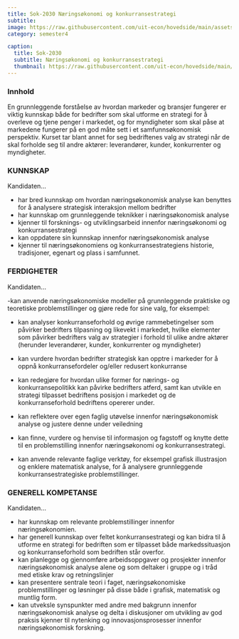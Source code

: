 ```yaml
---
title: Sok-2030 Næringsøkonomi og konkurransestrategi
subtitle: 
image: https://raw.githubusercontent.com/uit-econ/hovedside/main/assets/img/Sok-2030.jpg
category: semester4

caption:
  title: Sok-2030
  subtitle: Næringsøkonomi og konkurransestrategi
  thumbnail: https://raw.githubusercontent.com/uit-econ/hovedside/main/assets/img/Sok-2030.jpg
---
```


### Innhold
En grunnleggende forståelse av hvordan markeder og bransjer fungerer er viktig kunnskap både for bedrifter som skal utforme en strategi for å overleve og tjene penger i markedet, og for myndigheter som skal påse at markedene fungerer på en god måte sett i et samfunnsøkonomisk perspektiv. Kurset tar blant annet for seg bedriftenes valg av strategi når de skal forholde seg til andre aktører: leverandører, kunder, konkurrenter og myndigheter.

### KUNNSKAP

Kandidaten…

- har bred kunnskap om hvordan næringsøkonomisk analyse kan benyttes for å analysere strategisk interaksjon mellom bedrifter
- har kunnskap om grunnleggende teknikker i næringsøkonomisk analyse
- kjenner til forsknings- og utviklingsarbeid innenfor næringsøkonomi og konkurransestrategi
- kan oppdatere sin kunnskap innenfor næringsøkonomisk analyse
- kjenner til næringsøkonomiens og konkurransestrategiens historie, tradisjoner, egenart og plass i samfunnet.


### FERDIGHETER

Kandidaten...

-kan anvende næringsøkonomiske modeller på grunnleggende praktiske og teoretiske problemstillinger og gjøre rede for sine valg, for eksempel:
  - kan analyser konkurranseforhold og øvrige rammebetingelser som påvirker bedrifters tilpasning og likevekt i markedet, hvilke elementer som påvirker bedrifters   valg av strategier i forhold til ulike andre aktører (herunder leverandører, kunder, konkurrenter og myndigheter)
  - kan vurdere hvordan bedrifter strategisk kan opptre i markeder for å oppnå konkurransefordeler og/eller redusert konkurranse
  - kan redegjøre for hvordan ulike former for nærings- og konkurransepolitikk kan påvirke bedrifters atferd, samt kan utvikle en strategi tilpasset bedriftens       posisjon i markedet og de konkurranseforhold bedriftens opererer under.
 
 
- kan reflektere over egen faglig utøvelse innenfor næringsøkonomisk analyse og justere denne under veiledning
- kan finne, vurdere og henvise til informasjon og fagstoff og knytte dette til en problemstilling innenfor næringsøkonomi og konkurransestrategi.
- kan anvende relevante faglige verktøy, for eksempel grafisk illustrasjon og enklere matematisk analyse, for å analysere grunnleggende konkurransestrategiske problemstillinger.


### GENERELL KOMPETANSE

Kandidaten...

- har kunnskap om relevante problemstillinger innenfor næringsøkonomien.
- har generell kunnskap over feltet konkurransestrategi og kan bidra til å utforme en strategi for bedriften som er tilpasset både markedssituasjon og konkurranseforhold som bedriften står overfor.
- kan planlegge og gjennomføre arbeidsoppgaver og prosjekter innenfor næringsøkonomisk analyse alene og som deltaker i gruppe og i tråd med etiske krav og retningslinjer
- kan presentere sentrale teori i faget, næringsøkonomiske problemstillinger og løsninger på disse både i grafisk, matematisk og muntlig form.
- kan utveksle synspunkter med andre med bakgrunn innenfor næringsøkonomisk analyse og delta i diskusjoner om utvikling av god praksis
kjenner til nytenking og innovasjonsprosesser innenfor næringsøkonomisk forskning.
